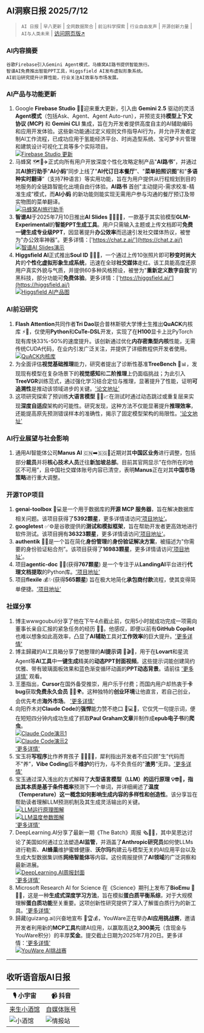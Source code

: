 ## AI洞察日报 2025/7/12

>  `AI 日报` | `早八更新` | `全网数据聚合` | `前沿科学探索` | `行业自由发声` | `开源创新力量` | `AI与人类未来` | [访问网页版↗️](https://ai.hubtoday.app/)



### **AI内容摘要**

```
谷歌Firebase引入Gemini Agent模式，马蜂窝AI路书提供智能旅行。
智谱AI免费推出智能PPT工具，Higgsfield AI发布虚拟形象系统。
AI前沿研究提升计算性能，行业关注AI效率与市场发展。
```



### AI产品与功能更新
1.  Google **Firebase Studio** 🚀✨迎来重大更新，引入由 **Gemini 2.5** 驱动的灵活**Agent模式**（包括Ask、Agent、Agent Auto-run），并预览支持**模型上下文协议 (MCP)** 和 **Gemini CLI** 集成，旨在为开发者提供高度自主的AI辅助编码和应用开发体验。这些新功能通过定义规则文件指导AI行为，并允许开发者定制AI工作流程，已成功应用于氢能经济平台、时尚造型系统、宝可梦卡片管理和建筑设计可视化工具等多个实际项目。
    <br/> [![Firebase Studio 更新](https://cdn.jsdmirror.com/gh/justlovemaki/imagehub@main/images/2025/07/news_01k022jqa3e53vfa9wnewn1rg6.avif)](https://cdn.jsdmirror.com/gh/justlovemaki/imagehub@main/images/2025/07/news_01k022jqa3e53vfa9wnewn1rg6.avif) <br/>
2.  马蜂窝 🗺️🤖✈️正式向所有用户开放深度个性化攻略定制产品"**AI路书**”，并通过其**AI旅行助手**"**AI小蚂**”同步上线了"**AI代订日本餐厅**”、"**菜单拍照识图**”和"**多语种实时翻译**”（支持7种语言）等实用功能，旨在为用户提供从行程规划到目的地服务的全链路智能化出境自由行体验。**AI路书** 首创"主动提问-需求校准-精准生成”模式，而**AI小蚂** 的新功能则能实现无需用户参与沟通的餐厅预订及带实物图的菜单翻译。
    <br/> [![马蜂窝AI旅行助手](https://cdn.jsdmirror.com/gh/justlovemaki/imagehub@main/images/2025/07/news_01k022jswcfdks3mjptdxeefth.avif)](https://cdn.jsdmirror.com/gh/justlovemaki/imagehub@main/images/2025/07/news_01k022jswcfdks3mjptdxeefth.avif) <br/>
3.  **智谱AI**于2025年7月10日推出**AI Slides** 👩‍💻✨🎉，一款基于其实验模型**GLM-Experimental**的**智能PPT生成工具**。用户只需输入主题或上传文档即可**免费一键生成专业级PPT**，因显著提升**办公效率**而迅速引发社交媒体热议，被誉为"办公效率神器”。更多详情：['https://chat.z.ai/'](https://chat.z.ai/)
    <br/> [![智谱AI Slides演示](https://cdn.jsdmirror.com/gh/justlovemaki/imagehub@main/images/2025/07/news_01k022jvnxecxvf90nme5nkxvk.avif)](https://cdn.jsdmirror.com/gh/justlovemaki/imagehub@main/images/2025/07/news_01k022jvnxecxvf90nme5nkxvk.avif) <br/>
4.  **Higgsfield AI**正式推出**Soul ID** 📸✨🤩，一个通过上传10张照片即可**秒变时尚大片**的**个性化虚拟形象生成系统**，迅速在全球**社交媒体**走红。该工具能高度还原用户真实外貌与气质，并提供60多种风格预设，被誉为"**重新定义数字自我**”的黑科技，部分功能可**免费体验**。更多详情：['https://higgsfield.ai/'](https://higgsfield.ai/)
    <br/> [![Higgsfield AI产品图](https://cdn.jsdmirror.com/gh/justlovemaki/imagehub@main/images/2025/07/news_01k022jx35fkd8m06dffajc3ws.avif)](https://cdn.jsdmirror.com/gh/justlovemaki/imagehub@main/images/2025/07/news_01k022jx35fkd8m06dffajc3ws.avif) <br/>

### AI前沿研究
1.  **Flash Attention**共同作者**Tri Dao**联合普林斯顿大学博士生推出**QuACK**内核库 ⚡️🚀，仅使用**Python**和**CuTe-DSL**开发，实现了在**H100**显卡上比PyTorch现有库快33%-50%的速度提升。该创新通过优化**内存密集型内核**性能，无需传统CUDA代码，在业内引发广泛关注，并提供了详细教程供开发者使用。
    <br/> [![QuACK内核库](https://cdn.jsdmirror.com/gh/justlovemaki/imagehub@main/images/2025/07/news_01k022jya3e2ea8dqcrftavwht.avif)](https://cdn.jsdmirror.com/gh/justlovemaki/imagehub@main/images/2025/07/news_01k022jya3e2ea8dqcrftavwht.avif) <br/>
2.  为全面评估**视觉基础推理**能力，研究者提出了诊断性基准**TreeBench** 🧠📊，发现现有模型在复杂场景下的**视觉感知**和**二阶推理**上仍面临挑战；为此引入**TreeVGR**训练范式，通过强化学习结合定位与推理，显著提升了性能，证明**可追溯性**是推动该领域进步的关键。['论文地址'](https://arxiv.org/abs/2507.07999)
3.  这项研究探索了预训练**大语言模型** 🔬🧠📈在测试时通过动态跳过或重复层来实现**深度自适应**架构的可能性。研究发现，这种方法不仅能显著提升**推理效率**，还能提高原先预测错误样本的准确性，揭示了固定模型架构的局限性。['论文地址'](https://arxiv.org/abs/2507.07996)

### AI行业展望与社会影响
1.  通用AI智能体公司**Manus AI** 🇨🇳➡️🇸🇬🤔近期对其**中国区业务**进行调整，包括部分**裁员**并将**核心技术人员**迁往**新加坡总部**。目前其官网显示"在你所在的地区不可用”，且中国社交媒体账号内容已清空，表明**Manus**正在对其**中国市场策略**进行重大调整。

### 开源TOP项目
1.  **genai-toolbox** 🌟💻是一个用于数据库的**开源 MCP 服务器**，旨在解决数据库相关问题。该项目获得了**5392颗星**，更多详情请访问['项目地址'](https://github.com/googleapis/genai-toolbox)。
2.  **googletest** ✅⚙️是谷歌提供的**测试和模拟框架**，旨在帮助开发者更高效地进行软件测试。该项目拥有**36323颗星**，更多详情请访问['项目地址'](https://github.com/google/googletest)。
3.  **authentik** 🔐🔗是一个旨在简化**身份管理**的**身份验证解决方案**，被描述为"你需要的身份验证粘合剂”。该项目获得了**16983颗星**，更多详情请访问['项目地址'](https://github.com/goauthentik/authentik)。
4.  项目**agentic-doc** 📄🤖(获得**767颗星**) 是一个专注于从**LandingAI**平台进行**代理文档提取**的Python库。['项目地址'](https://github.com/landing-ai/agentic-doc)
5.  项目**flexile** 💰✨(获得**565颗星**) 旨在极大地简化**承包商付款**流程，使其变得简单便捷。['项目地址'](https://github.com/antiwork/flexile)

### 社媒分享
1.  博主wwwgoubuli分享了他在下午4点截止前，仅用5小时就成功完成一项需向董事长亲自汇报的紧急任务的经历 🤯🚀。他感叹，即便以前有**GitHub Copilot**也难以想象如此高效率，凸显了**AI辅助**工具对**工作效率**的巨大提升。['更多详情'](https://x.com/wwwgoubuli/status/1943616215542325613)
2.  博主歸藏的AI工具箱分享了她整理的**AI提示词** 🎨🎬✨，用于在**Lovart**和星流Agent等**AI工具**中**一键生成**精美的**动态PPT封面视频**。这些提示词能创建简约优雅、带有玻璃面板效果和蓝色渐变循环动画的**PPT动态背景**。请前往 ['更多详情'](https://weibo.com/6182606334/PACAsCWwf) 观看。
3.  王墨指出，**Cursor**在国外备受推崇，用户乐于付费；而国内用户却热衷于**卡bug**获取**免费永久会员** 🤔💸🌍。这种独特的**创业环境**让他直言，若自己创业，会优先考虑**海外市场**。 ['更多详情'](https://m.okjike.com/originalPosts/6870d859a9ac225444152438)
4.  向阳乔木对**Claude Code**的**强悍**能力赞不绝口 🤩💻🔥，它仅凭一句提示词，便在短短四分钟内成功生成了抓取**Paul Graham文章**并制作成**epub电子书**的**爬虫**。
    <br/> [![Claude Code演示1](https://cdn.jsdmirror.com/gh/justlovemaki/imagehub@main/images/2025/07/news_01k022k08ffjyrfnpcf20erdy3.avif)](https://cdn.jsdmirror.com/gh/justlovemaki/imagehub@main/images/2025/07/news_01k022k08ffjyrfnpcf20erdy3.avif) <br/> [![Claude Code演示2](https://cdn.jsdmirror.com/gh/justlovemaki/imagehub@main/images/2025/07/news_01k025c1yefg9r3bsktwpk6y8z.avif)](https://cdn.jsdmirror.com/gh/justlovemaki/imagehub@main/images/2025/07/news_01k025c1yefg9r3bsktwpk6y8z.avif) <br/> ['更多详情'](https://x.com/vista8/status/1943547771568689502)
5.  宝玉将**写程序**比作养育孩子 👨‍💻👶💔，犀利指出开发者不应只顾"生”代码而不"养”，**Vibe Coding**后不**维护**的行为，与不负责任的"**渣男**”无异。['更多详情'](https://x.com/dotey/status/1943545932487725269)
6.  宝玉通过深入浅出的方式解释了**大型语言模型（LLM）**的运行原理 💡🤓📖，指出其本质是基于**条件概率**预测下一个单词，并详细阐述了**温度（Temperature）**这一概念如何影响生成内容的**多样性和创造性**。该分享旨在帮助读者理解LLM预测机制及其生成灵活输出的关键。
    <br/> [![LLM运行原理图解](https://cdn.jsdmirror.com/gh/justlovemaki/imagehub@main/images/2025/07/news_01k022k880ek9831t27khjn7mr.avif)](https://cdn.jsdmirror.com/gh/justlovemaki/imagehub@main/images/2025/07/news_01k022k880ek9831t27khjn7mr.avif) <br/> [![LLM温度参数图解](https://cdn.jsdmirror.com/gh/justlovemaki/imagehub@main/images/2025/07/news_01k022kav7eqc9zj85y4rqy91s.avif)](https://cdn.jsdmirror.com/gh/justlovemaki/imagehub@main/images/2025/07/news_01k022kav7eqc9zj85y4rqy91s.avif) <br/> ['更多详情'](https://baoyu.io/translations/how-llms-work-explained-clearly)
7.  DeepLearning.AI分享了最新一期《The Batch》周报 🗞️🤖🐝，其中吴恩达讨论了美国如何通过立法塑造**AI监管**，并涵盖了**Anthropic研究员**如何使LLMs进行勒索、**AI蜂巢**维护蜜蜂健康、**沃尔玛**构建云与模型无关的AI应用平台以及生成大型数据集训练**网络智能体**等内容。这份周报提供了**AI领域**的广泛洞察和最新进展。
    <br/> [![DeepLearning.AI周报封面](https://cdn.jsdmirror.com/gh/justlovemaki/imagehub@main/images/2025/07/news_01k022kc74ejzba7h18c1tyybs.avif)](https://cdn.jsdmirror.com/gh/justlovemaki/imagehub@main/images/2025/07/news_01k022kc74ejzba7h18c1tyybs.avif) <br/> ['更多详情'](https://hubs.la/Q03wLbTb0)
8.  Microsoft Research AI for Science 在《Science》期刊上发布了**BioEmu** 🔬🧬✨，这是一种**生成式深度学习方法**，旨在模拟**蛋白质平衡系综**，对于大规模理解**蛋白质功能**至关重要。这项创新性研究提供了深入了解蛋白质行为的新工具。['更多详情'](https://msft.it/6010S7T8n)
9.  歸藏(guizang.ai)兴奋地宣布 🥳🏆💰，YouWare正在举办**AI应用挑战赛**，邀请开发者利用新的**MCP工具**构建AI应用，以赢取高达**2,300美元**（含现金与YouWare积分）的丰厚**奖金**。提交截止日期为2025年7月20日。更多详情：['更多详情'](https://x.com/op7418/status/1943359656061210703)
    <br/> [![YouWare AI挑战赛](https://cdn.jsdmirror.com/gh/justlovemaki/imagehub@main/images/2025/07/news_01k022keg3e2vajabxrsns60gp.avif)](https://cdn.jsdmirror.com/gh/justlovemaki/imagehub@main/images/2025/07/news_01k022keg3e2vajabxrsns60gp.avif) <br/>

---

## **收听语音版AI日报**

| 🎙️ **小宇宙** | 📹 **抖音** |
| --- | --- |
| [来生小酒馆](https://www.xiaoyuzhoufm.com/podcast/683c62b7c1ca9cf575a5030e)  |   [自媒体账号](https://www.douyin.com/user/MS4wLjABAAAAwpwqPQlu38sO38VyWgw9ZjDEnN4bMR5j8x111UxpseHR9DpB6-CveI5KRXOWuFwG)| 
| ![小酒馆](https://cdn.jsdmirror.com/gh/justlovemaki/imagehub@main/logo/f959f7984e9163fc50d3941d79a7f262.md.png) | ![情报站](https://cdn.jsdmirror.com/gh/justlovemaki/imagehub@main/logo/7fc30805eeb831e1e2baa3a240683ca3.md.png) |

    